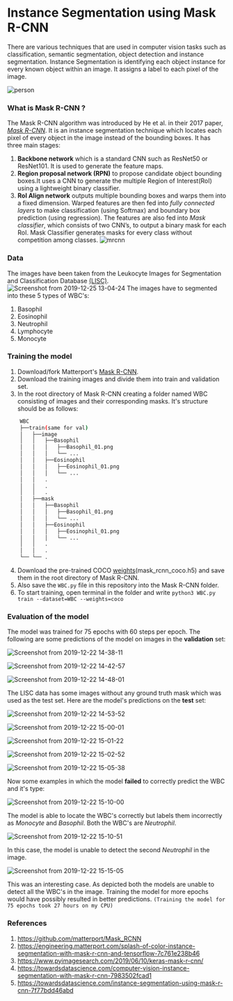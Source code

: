 # Instance Segmentation using Mask R-CNN

There are various techniques that are used in computer vision tasks such as classification, semantic segmentation, object detection and instance segmentation. Instance Segmentation is identifying each object instance for every known object within an image. It assigns a label to each pixel of the image.

![person](https://user-images.githubusercontent.com/47391270/71358534-54c62e00-25af-11ea-8ff1-bf788c22b6c8.png)

### What is Mask R-CNN ?

The Mask R-CNN algorithm was introduced by He et al. in their 2017 paper, [*Mask R-CNN*](https://arxiv.org/abs/1703.06870). It is an instance segmentation technique which locates each pixel of every object in the image instead of the bounding boxes. It has three main stages:
1. **Backbone network** which is a standard CNN such as ResNet50 or ResNet101. It is used to generate the feature maps.
2. **Region proposal network (RPN)** to propose candidate object bounding boxes.It uses a CNN to generate the multiple Region of Interest(RoI) using a lightweight binary classifier. 
3. **RoI Align network** outputs multiple bounding boxes and warps them into a fixed dimension. Warped features are then fed into *fully connected layers* to make classification (using Softmax) and boundary box prediction (using regression). 
The features are also fed into *Mask classifier*, which consists of two CNN’s, to output a binary mask for each RoI. Mask Classifier generates masks for every class without competition among classes.
![mrcnn](https://user-images.githubusercontent.com/47391270/71436870-2febcb00-2715-11ea-937e-6bf3bf525517.png)
### Data

The images have been taken from the Leukocyte Images for Segmentation and Classification Database [(LISC)](http://users.cecs.anu.edu.au/~hrezatofighi/Data/Leukocyte%20Data.htm). 
![Screenshot from 2019-12-25 13-04-24](https://user-images.githubusercontent.com/47391270/71437336-38450580-2717-11ea-9732-4e39cc5c0147.png)
The images have to segmented into these 5 types of WBC's:
1. Basophil 
2. Eosinophil
3. Neutrophil
4. Lymphocyte
5. Monocyte

### Training the model

1. Download/fork Matterport's [Mask R-CNN](https://github.com/matterport/Mask_RCNN).
2. Download the training images and divide them into train and validation set.
3. In the root directory of Mask R-CNN creating a folder named WBC consisting of images and their corresponding masks. It's structure should be as follows:
```bash
    WBC
    ├──train(same for val)
    │   ├──image
    │   │   ├──Basophil
    │   │   │   ├──Basophil_01.png
    │   │   │   └── ...
    │   │   ├──Eosinophil
    │   │   │   ├──Eosinophil_01.png
    │   │   │   └── ...
    │   │   .
    │   │   .
    │   │   .   
    │   ├──mask
    │   │   ├──Basophil
    │   │   │   ├──Basophil_01.png
    │   │   │   └── ...
    │   │   ├──Eosinophil
    │   │   │   ├──Eosinophil_01.png
    │   │   │   └── ...
    │   │   .
    │   │   .
    └── └── .
```
4. Download the pre-trained COCO [weights](https://github.com/matterport/Mask_RCNN/releases)(mask_rcnn_coco.h5) and save them in the root directory of Mask R-CNN.
5. Also save the `WBC.py` file in this repository into the Mask R-CNN folder.
6. To start training, open terminal in the folder and write
`python3 WBC.py train --dataset=WBC --weights=coco`

### Evaluation of the model

The model was trained for 75 epochs with 60 steps per epoch. The following are some predictions of the model on images in the **validation** set:

![Screenshot from 2019-12-22 14-38-11](https://user-images.githubusercontent.com/47391270/71446932-e029f580-274e-11ea-9492-69201170db54.png)

![Screenshot from 2019-12-22 14-42-57](https://user-images.githubusercontent.com/47391270/71446952-1bc4bf80-274f-11ea-8fad-b556ec07ff31.png)

![Screenshot from 2019-12-22 14-48-01](https://user-images.githubusercontent.com/47391270/71446953-2a12db80-274f-11ea-8528-aeb71a4f9e7a.png)

The LISC data has some images without any ground truth mask which was used as the test set. Here are the model's predictions on the **test** set:

![Screenshot from 2019-12-22 14-53-52](https://user-images.githubusercontent.com/47391270/71447014-d228a480-274f-11ea-954f-b5b3e6278a62.png)

![Screenshot from 2019-12-22 15-00-01](https://user-images.githubusercontent.com/47391270/71447023-e5d40b00-274f-11ea-839f-330d3e3cd011.png)

![Screenshot from 2019-12-22 15-01-22](https://user-images.githubusercontent.com/47391270/71447034-fa180800-274f-11ea-919a-4b702e83f006.png)

![Screenshot from 2019-12-22 15-02-52](https://user-images.githubusercontent.com/47391270/71447046-1451e600-2750-11ea-863e-f30040225fa7.png)

![Screenshot from 2019-12-22 15-05-38](https://user-images.githubusercontent.com/47391270/71447047-174cd680-2750-11ea-8042-0cb90ea6ba42.png)

Now some examples in which the model **failed** to correctly predict the WBC and it's type:

![Screenshot from 2019-12-22 15-10-00](https://user-images.githubusercontent.com/47391270/71447097-b83b9180-2750-11ea-9ea9-57921ad8e5ac.png)

The model is able to locate the WBC's correctly but labels them incorrectly as *Monocyte* and *Basophil*. Both the WBC's are *Neutrophil*.

![Screenshot from 2019-12-22 15-10-51](https://user-images.githubusercontent.com/47391270/71447102-bd98dc00-2750-11ea-8176-28b40764ad40.png)

In this case, the model is unable to detect the second *Neutrophil* in the image.

![Screenshot from 2019-12-22 15-15-05](https://user-images.githubusercontent.com/47391270/71447104-bf629f80-2750-11ea-8c69-f29668b5c9db.png)

This was an interesting case. As depicted both the models are unable to detect all the WBC's in the image. Training the model for more epochs would have possibly resulted in better predictions. 
`(Training the model for 75 epochs took 27 hours on my CPU)`

### References
1. https://github.com/matterport/Mask_RCNN
2. https://engineering.matterport.com/splash-of-color-instance-segmentation-with-mask-r-cnn-and-tensorflow-7c761e238b46
3. https://www.pyimagesearch.com/2019/06/10/keras-mask-r-cnn/
4. https://towardsdatascience.com/computer-vision-instance-segmentation-with-mask-r-cnn-7983502fcad1
5. https://towardsdatascience.com/instance-segmentation-using-mask-r-cnn-7f77bdd46abd
